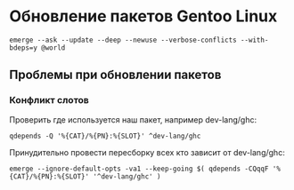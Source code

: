 # Обновление пакетов Gentoo Linux
```console
emerge --ask --update --deep --newuse --verbose-conflicts --with-bdeps=y @world
```
## Проблемы при обновлении пакетов
### Конфликт слотов
Проверить где используется наш пакет, например dev-lang/ghc:

```console
qdepends -Q '%{CAT}/%{PN}:%{SLOT}' ^dev-lang/ghc
```

Принудительно провести пересборку всех кто зависит от dev-lang/ghc:

```console
emerge --ignore-default-opts -va1 --keep-going $( qdepends -CQqqF '%{CAT}/%{PN}:%{SLOT}' '^dev-lang/ghc' )
```
